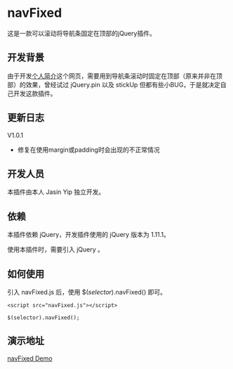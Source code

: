 navFixed
========

这是一款可以滚动将导航条固定在顶部的jQuery插件。



开发背景
----

由于开发[个人简介][1]这个网页，需要用到导航条滚动时固定在顶部（原来并非在顶部）的效果，曾经试过 jQuery.pin 以及 stickUp
但都有些小BUG，于是就决定自己开发这款插件。


更新日志
----

V1.0.1
- 修复在使用margin或padding时会出现的不正常情况


开发人员
----

本插件由本人 Jasin Yip 独立开发。



依赖
--

本插件依赖 jQuery，开发插件使用的 jQuery 版本为 1.11.1。

使用本插件时，需要引入 jQuery 。



如何使用
----

引入 navFixed.js 后，使用 $(*selector*).navFixed() 即可。



    <script src="navFixed.js"></script>

    $(selector).navFixed();

    

演示地址
----

[navFixed Demo][2]

[1]: <http://jasinyip.com/resume>
[2]: <http://jasinyip.com/demo/navFixed>

